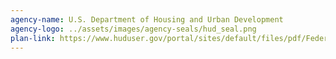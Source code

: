 ```yaml
---
agency-name: U.S. Department of Housing and Urban Development 
agency-logo: ../assets/images/agency-seals/hud_seal.png
plan-link: https://www.huduser.gov/portal/sites/default/files/pdf/Federal-Register-2016-29215.pdf
---
```






